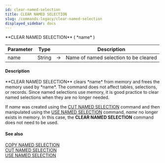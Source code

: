 ```yaml
---
id: clear-named-selection
title: CLEAR NAMED SELECTION
slug: /commands-legacy/clear-named-selection
displayed_sidebar: docs
---
```


<!--REF #_command_.CLEAR NAMED SELECTION.Syntax-->**CLEAR NAMED SELECTION** ( *name* )<!-- END REF-->
<!--REF #_command_.CLEAR NAMED SELECTION.Params-->
| Parameter | Type |  | Description |
| --- | --- | --- | --- |
| name | String | &rarr; | Name of named selection to be cleared |

<!-- END REF-->

#### Description 

<!--REF #_command_.CLEAR NAMED SELECTION.Summary-->**CLEAR NAMED SELECTION** clears *name* from memory and frees the memory used by *name*.<!-- END REF--> The command does not affect tables, selections, or records. Since named selections use memory, it is good practice to clear named selections when they are no longer needed.

If *name* was created using the [CUT NAMED SELECTION](cut-named-selection.md) command and then manipulated using the [USE NAMED SELECTION](use-named-selection.md) command, *name* no longer exists in memory. In this case, the **CLEAR NAMED SELECTION** command does not need to be used.

#### See also 

[COPY NAMED SELECTION](copy-named-selection.md)  
[CUT NAMED SELECTION](cut-named-selection.md)  
[USE NAMED SELECTION](use-named-selection.md)  